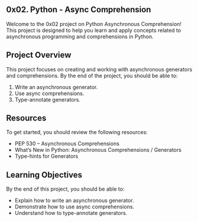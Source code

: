 ## 0x02. Python - Async Comprehension
Welcome to the 0x02 project on Python Asynchronous Comprehension! This project is designed to help you learn and apply concepts related to asynchronous programming and comprehensions in Python.

## Project Overview
This project focuses on creating and working with asynchronous generators and comprehensions. By the end of the project, you should be able to:
1. Write an asynchronous generator.
2. Use async comprehensions.
3. Type-annotate generators.

## Resources
To get started, you should review the following resources:
- PEP 530 – Asynchronous Comprehensions
- What’s New in Python: Asynchronous Comprehensions / Generators
- Type-hints for Generators

## Learning Objectives
By the end of this project, you should be able to:
- Explain how to write an asynchronous generator.
- Demonstrate how to use async comprehensions.
- Understand how to type-annotate generators.

